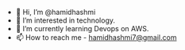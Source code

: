 - 👋 Hi, I’m @hamidhashmi
- 👀 I’m interested in technology.
- 🌱 I’m currently learning Devops on AWS.
- 📫 How to reach me - hamidhashmi7@gmail.com

<!---
hamidhashmi/hamidhashmi is a ✨ special ✨ repository because its `README.md` (this file) appears on your GitHub profile.
You can click the Preview link to take a look at your changes.
--->
